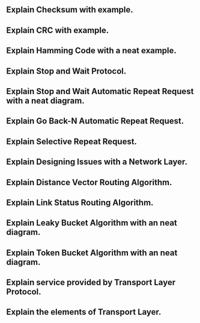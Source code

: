 ## Explain Checksum with example.
## Explain CRC with example.
## Explain Hamming Code with a neat example.
## Explain Stop and Wait Protocol.
## Explain Stop and Wait Automatic Repeat Request with a neat diagram.
## Explain Go Back-N Automatic Repeat Request.
## Explain Selective Repeat Request.
## Explain Designing Issues with a Network Layer.
## Explain Distance Vector Routing Algorithm.
## Explain Link Status Routing Algorithm.
## Explain Leaky Bucket Algorithm with an neat diagram.
## Explain Token Bucket Algorithm with an neat diagram.
## Explain service provided by Transport Layer Protocol.
## Explain the elements of Transport Layer.